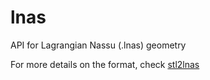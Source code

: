 # lnas

API for Lagrangian Nassu (.lnas) geometry

For more details on the format, check [stl2lnas](https://github.com/AeroSim-CFD/stl2lnas)